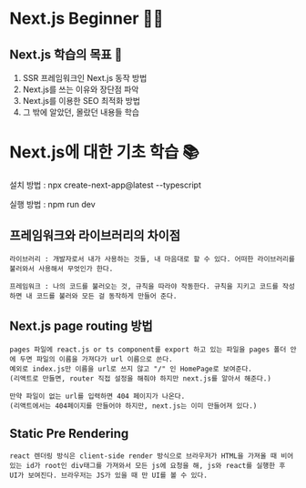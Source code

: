# Next.js Beginner 🏃‍♂️

## Next.js 학습의 목표 🚀

1. SSR 프레임워크인 Next.js 동작 방법
2. Next.js를 쓰는 이유와 장단점 파악
3. Next.js를 이용한 SEO 최적화 방법
4. 그 밖에 알았던, 몰랐던 내용들 학습

# Next.js에 대한 기초 학습 📚

설치 방법 : npx create-next-app@latest --typescript

실행 방법 : npm run dev

## 프레임워크와 라이브러리의 차이점

```
라이브러리 : 개발자로서 내가 사용하는 것들, 내 마음대로 할 수 있다. 어떠한 라이브러리를 불러와서 사용해서 무엇인가 한다.

프레임워크 : 나의 코드를 불러오는 것, 규칙을 따라야 작동한다. 규칙을 지키고 코드를 작성하면 내 코드를 불러와 모든 걸 동작하게 만들어 준다.
```

## Next.js page routing 방법

```
pages 파일에 react.js or ts component를 export 하고 있는 파일을 pages 폴더 안에 두면 파일의 이름을 가져다가 url 이름으로 쓴다.
예외로 index.js만 이름을 url로 쓰지 않고 "/" 인 HomePage로 보여준다.
(리액트로 만들면, router 직접 설정을 해줘야 하지만 next.js를 알아서 해준다.)

만약 파일이 없는 url를 입력하면 404 페이지가 나온다.
(리액트에서는 404페이지를 만들어야 하지만, next.js는 이미 만들어져 있다.)
```

## Static Pre Rendering

```
react 렌더링 방식은 client-side render 방식으로 브라우저가 HTML을 가져올 때 비어있는 id가 root인 div태그를 가져와서 모든 js에 요청을 해, js와 react를 실행한 후 UI가 보여진다. 브라우저는 JS가 있을 때 만 UI를 볼 수 있다.


```
